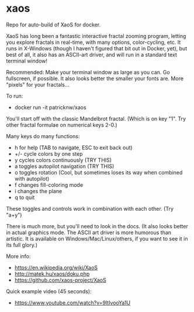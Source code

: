 # xaos
Repo for auto-build of XaoS for docker.

XaoS has long been a fantastic interactive fractal zooming program, letting you explore fractals in real-time, with many options, color-cycling, etc. It runs in X-Windows (though I haven't figured that bit out in Docker, yet), but best of all, it also has an ASCII-art driver, and will run in a standard text terminal window!

Recommended: Make your terminal window as large as you can. Go fullscreen, if possible. It also looks better the smaller your fonts are. More "pixels" for your fractals...

To run:
- docker run -it patricknw/xaos

You'll start off with the classic Mandelbrot fractal. (Which is on key "1". Try other fractal formulae on numerical keys 2-0.)

Many keys do many functions:
- h for help (TAB to navigate, ESC to exit back out)
- +/- cycle colors by one step
- y cycles colors continuously (TRY THIS)
- a toggles autopilot navigation (TRY THIS)
- o toggles rotation (Cool, but sometimes loses its way when combined with autopilot)
- f changes fill-coloring mode
- i changes the plane
- q to quit

These toggles and controls work in combination with each other. (Try "a+y")

There is much more, but you'll need to look in the docs. (It also looks better in actual graphics mode. The ASCII art driver is more humorous than artistic. It is available on Windows/Mac/Linux/others, if you want to see it in its full glory.)

More info:
- https://en.wikipedia.org/wiki/XaoS
- http://matek.hu/xaos/doku.php
- https://github.com/xaos-project/XaoS

Quick example video (45 seconds):
- https://www.youtube.com/watch?v=9ltIvooYa1U
